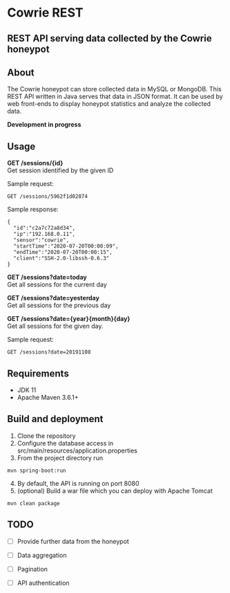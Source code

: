 # Cowrie REST

## REST API serving data collected by the Cowrie honeypot  

## About

The Cowrie honeypot can store collected data in MySQL or MongoDB. This REST API written in Java serves that data in JSON format. It can be used by web front-ends to display honeypot statistics and analyze the collected data.

**Development in progress**

## Usage

**GET /sessions/{id}**  
Get session identified by the given ID  
  
Sample request:
```
GET /sessions/5962f1d02874
```
Sample response:
```
{
  "id":"c2a7c72a8d34",
  "ip":"192.168.0.11",
  "sensor":"cowrie",
  "startTime":"2020-07-20T00:00:09",
  "endTime":"2020-07-20T00:00:15",
  "client":"SSH-2.0-libssh-0.6.3"
}
```

**GET /sessions?date=today**  
Get all sessions for the current day

**GET /sessions?date=yesterday**  
Get all sessions for the previous day

**GET /sessions?date={year}{month}{day}**  
Get all sessions for the given day.

Sample request:
```
GET /sessions?date=20191108
```

## Requirements

* JDK 11
* Apache Maven 3.6.1+

## Build and deployment

1. Clone the repository
2. Configure the database access in src/main/resources/application.properties
3. From the project directory run
```
mvn spring-boot:run
```
4. By default, the API is running on port 8080
5. (optional) Build a war file which you can deploy with Apache Tomcat
```
mvn clean package
```

## TODO
- [ ] Provide further data from the honeypot
- [ ] Data aggregation
- [ ] Pagination
- [ ] API authentication

